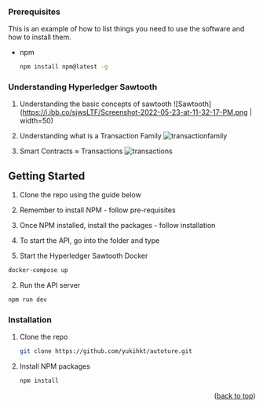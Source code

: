 ### Prerequisites

This is an example of how to list things you need to use the software and how to install them.
* npm
  ```sh
  npm install npm@latest -g
  ```


### Understanding Hyperledger Sawtooth 

1. Understanding the basic concepts of sawtooth
![Sawtooth](https://i.ibb.co/sjwsLTF/Screenshot-2022-05-23-at-11-32-17-PM.png | width=50) 


2. Understanding what is a Transaction Family 
![transactionfamily](https://i.ibb.co/hYHNHY3/Screenshot-2022-05-23-at-11-42-45-PM.png)

3. Smart Contracts ≈ Transactions
![transactions](https://i.ibb.co/bb3Cr9X/Screenshot-2022-05-23-at-11-42-59-PM.png)

<!-- GETTING STARTED -->
## Getting Started

1. Clone the repo using the guide below
2. Remember to install NPM - follow pre-requisites
3. Once NPM installed, install the packages - follow installation
4. To start the API, go into the folder and type


1. Start the Hyperledger Sawtooth Docker
```sh
docker-compose up
```
2. Run the API server
```sh
npm run dev
```

### Installation

1. Clone the repo
   ```sh
   git clone https://github.com/yukihkt/autoture.git
   ```
2. Install NPM packages
   ```sh
   npm install
   ```


<p align="right">(<a href="#top">back to top</a>)</p>

